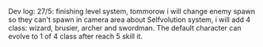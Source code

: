 Dev log:
27/5: finishing level system, tommorow i will change enemy spawn so they can't spawn in camera area
      about Selfvolution system, i will add 4 class: wizard, brusier, archer and swordman. The default character can evolve to 1 of 4 class after reach 5 skill it.
